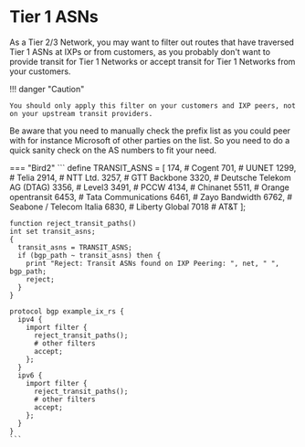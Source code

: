 # Tier 1 ASNs

As a Tier 2/3 Network, you may want to filter out routes that have traversed Tier 1 ASNs at IXPs or from customers, as you probably don't want to provide transit for Tier 1 Networks or accept transit for Tier 1 Networks from your customers.

!!! danger "Caution"

    You should only apply this filter on your customers and IXP peers, not on your upstream transit providers.

Be aware that you need to manually check the prefix list as you could peer with for instance Microsoft of other parties on the list. So you need to do a quick sanity check on the AS numbers to fit your need.

=== "Bird2"
    ```
    define TRANSIT_ASNS = [
        174,                  # Cogent
        701,                  # UUNET
        1299,                 # Telia
        2914,                 # NTT Ltd.
        3257,                 # GTT Backbone
        3320,                 # Deutsche Telekom AG (DTAG)
        3356,                 # Level3
        3491,                 # PCCW
        4134,                 # Chinanet
        5511,                 # Orange opentransit
        6453,                 # Tata Communications
        6461,                 # Zayo Bandwidth
        6762,                 # Seabone / Telecom Italia
        6830,                 # Liberty Global
        7018                  # AT&T
    ];

    function reject_transit_paths()
    int set transit_asns;
    {
      transit_asns = TRANSIT_ASNS;
      if (bgp_path ~ transit_asns) then {
        print "Reject: Transit ASNs found on IXP Peering: ", net, " ", bgp_path;
        reject;
      }
    }

    protocol bgp example_ix_rs {
      ipv4 {
        import filter {
          reject_transit_paths();
          # other filters
          accept;
        };
      }
      ipv6 {
        import filter {
          reject_transit_paths();
          # other filters
          accept;
        };
      }
    }
    ```

